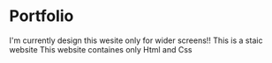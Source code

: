 # Portfolio

I'm currently design this wesite only for wider screens!!
This is a staic website
This website containes only Html and Css
